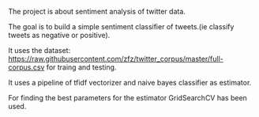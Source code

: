 The project is about sentiment analysis of twitter data. 

The goal is to build a simple sentiment classifier of tweets.(ie classify tweets as negative or positive).

It uses the dataset: https://raw.githubusercontent.com/zfz/twitter_corpus/master/full-corpus.csv for traing and testing.

It uses a pipeline of tfidf vectorizer and naive bayes classifier as estimator.

For finding the best parameters for the estimator GridSearchCV has been used.



